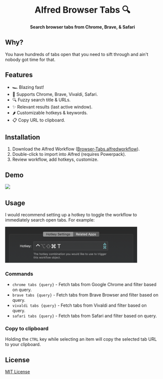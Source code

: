 <div align="center">
  <h1>Alfred Browser Tabs 🔍</h1>
</div>

<p align="center">
  <strong>Search browser tabs from Chrome, Brave, & Safari</strong>
</p>

## Why?

You have hundreds of tabs open that you need to sift through and ain't nobody got time for that.

## Features

- 🏎 Blazing fast!
- 💪 Supports Chrome, Brave, Vivaldi, Safari.
- 🔍 Fuzzy search title & URLs.
- ✨ Relevant results (last active window).
- 🌶️ Customizable hotkeys & keywords.
- 📋 Copy URL to clipboard.

## Installation

1. Download the Alfred Workflow ([Browser-Tabs.alfredworkflow](https://github.com/epilande/alfred-browser-tabs/releases/latest/download/Browser-Tabs.alfredworkflow)).
1. Double-click to import into Alfred (requires Powerpack).
1. Review workflow, add hotkeys, customize.

## Demo

<img src="./demo.gif" width="530">

## Usage

I would recommend setting up a hotkey to toggle the workflow to immediately search open tabs.
For example:

<img src="./hotkey.png" alt="setup hotkey" width="430">

### Commands

- `chrome tabs {query}` - Fetch tabs from Google Chrome and filter based on query.
- `brave tabs {query}` - Fetch tabs from Brave Browser and filter based on query.
- `vivaldi tabs {query}` - Fetch tabs from Vivaldi and filter based on query.
- `safari tabs {query}` - Fetch tabs from Safari and filter based on query.

### Copy to clipboard

Holding the `CTRL` key while selecting an item will copy the selected tab URL to your clipboard.

## License

[MIT License](https://oss.ninja/mit/epilande/)
